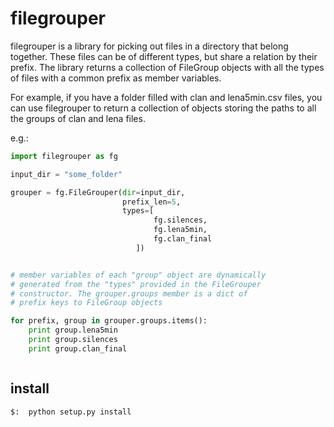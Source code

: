 # filegrouper


filegrouper is a library for picking out files in a directory that belong together.
These files can be of different types, but share a relation by their prefix. The library
returns a collection of FileGroup objects with all the types of files with a common prefix
as member variables.


For example, if you have a folder filled with clan and lena5min.csv files, you can use filegrouper
to return a collection of objects storing the paths to all the groups of clan and lena files.

e.g.:

```python
import filegrouper as fg

input_dir = "some_folder"

grouper = fg.FileGrouper(dir=input_dir,
                         prefix_len=5,
                         types=[
                                fg.silences,
                                fg.lena5min,
                                fg.clan_final
                            ])


# member variables of each "group" object are dynamically
# generated from the "types" provided in the FileGrouper
# constructor. The grouper.groups member is a dict of
# prefix keys to FileGroup objects

for prefix, group in grouper.groups.items():
    print group.lena5min
    print group.silences
    print group.clan_final



```




## install

```
$:  python setup.py install
```
